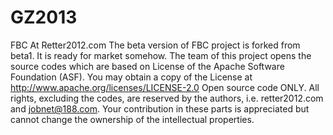 GZ2013
======

FBC At Retter2012.com The beta version of FBC project is forked from beta1. It is ready for market somehow.   The team of this project opens the source codes which are based on License of the Apache Software Foundation (ASF). You may obtain a copy of the License at http://www.apache.org/licenses/LICENSE-2.0   Open source code ONLY. All rights, excluding the codes, are reserved by the authors, i.e. retter2012.com and jobnet@188.com. Your contribution in these parts is appreciated but cannot change the ownership of the intellectual properties.